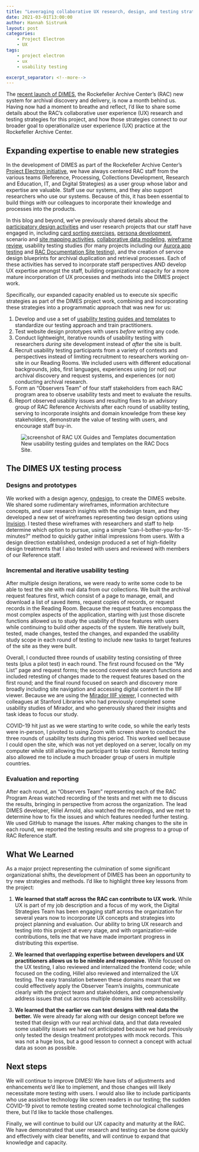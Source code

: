 ```yaml
---
title: "Leveraging collaborative UX research, design, and testing strategies to operationalize UX practice"
date: 2021-03-01T13:00:00
author: Hannah Sistrunk
layout: post
categories:
    - Project Electron
    - UX
tags:
    - project electron
    - ux
    - usability testing

excerpt_separator: <!--more-->
---
```


The [recent launch of DIMES](https://blog.rockarch.org/introducing-dimes-tng), the Rockefeller Archive Center’s (RAC) new system for archival discovery and delivery, is now a month behind us. Having now had a moment to breathe and reflect, I’d like to share some details about the RAC’s collaborative user experience (UX) research and testing strategies for this project, and how those strategies connect to our broader goal to operationalize user experience (UX) practice at the Rockefeller Archive Center.

<!--more-->

## Expanding expertise to enable new strategies

In the development of DIMES as part of the Rockefeller Archive Center’s [Project Electron initiative](https://projectelectron.rockarch.org/), we have always centered RAC staff from the various teams (Reference, Processing, Collections Development, Research and Education, IT, and Digital Strategies) as a user group whose labor and expertise are valuable. Staff use our systems, and they also support researchers who use our systems. Because of this, it has been essential to build things _with_ our colleagues to incorporate their knowledge and processes into the products.

In this blog and beyond, we’ve previously shared details about the [participatory design activities](https://blog.rockarch.org/developing-change-how-a-tech-project-enabled-organizational-transition) and user research projects that our staff have engaged in, including [card sorting exercises](https://blog.rockarch.org/project-electron-january-update), [persona development](https://blog.rockarch.org/project-electron-revisiting-personas-user-stories), scenario and [site mapping activities](https://blog.rockarch.org/ux-design-for-archival-discovery), [collaborative data modeling,](https://blog.rockarch.org/modeling-for-project-electron) [wireframe review](https://blog.rockarch.org/project-electron-october-update), usability testing studies (for many projects including our [Aurora app testing](https://blog.rockarch.org/project-electron-update-aurora-usability-testing) and [RAC Documentation Site testing](https://blog.rockarch.org/theyre-still-scrolling-and-im-anxious-documentation-site-usability-testing)), and the creation of service design blueprints for archival duplication and retrieval processes. Each of these activities has served to incorporate staff perspectives AND develop UX expertise amongst the staff, building organizational capacity for a more mature incorporation of UX processes and methods into the DIMES project work. 

Specifically, our expanded capacity enabled us to execute six specific strategies as part of the DIMES project work, combining and incorporating these strategies into a programmatic approach that was new for us:


1. Develop and use a set of [usability testing guides and templates](https://docs.rockarch.org/ux-templates/) to standardize our testing approach and train practitioners.
2. Test website design prototypes with users _before_ writing any code.
3. Conduct lightweight, iterative rounds of usability testing with researchers _during_ site development instead of _after_ the site is built.
4. Recruit usability testing participants from a variety of contexts and perspectives instead of limiting recruitment to researchers working on-site in our Reading Rooms. We included users with different educational backgrounds, jobs, first languages, experiences using (or not) our archival discovery and request systems, and experiences (or not) conducting archival research.
5. Form an “Observers Team” of four staff stakeholders from each RAC program area to observe usability tests and meet to evaluate the results.
6. Report observed usability issues and resulting fixes to an advisory group of RAC Reference Archivists after each round of usability testing, serving to incorporate insights and domain knowledge from these key stakeholders, demonstrate the value of testing with users, and encourage staff buy-in.

<figure>
  <img src="{{site.baseurl}}/assets/img/2021/03/ux-templates-screenshot.png" alt="screenshot of RAC UX Guides and Templates documentation"/>
  <figcaption>New usability testing guides and templates on the RAC Docs Site.</figcaption>
</figure>

## The DIMES UX testing process

### Designs and prototypes

We worked with a design agency, [ondesign](https://ond.com/), to create the DIMES website. We shared some rudimentary wireframes, information architecture concepts, and user research insights with the ondesign team, and they developed a new set of wireframes representing two design options using [Invision](https://www.invisionapp.com/). I tested these wireframes with researchers and staff to help determine which option to pursue, using a simple “can-I-bother-you-for-15-minutes?” method to quickly gather initial impressions from users. With a design direction established, ondesign produced a set of high-fidelity design treatments that I also tested with users and reviewed with members of our Reference staff. 


### Incremental and iterative usability testing

After multiple design iterations, we were ready to write some code to be able to test the site with real data from our collections. We built the archival request features first, which consist of a page to manage, email, and download a list of saved items, request copies of records, or request records in the Reading Room. Because the request features encompass the most complex aspects of the application, starting with just those discrete functions allowed us to study the usability of those features with users while continuing to build other aspects of the system. We iteratively built, tested, made changes, tested the changes, and expanded the usability study scope in each round of testing to include new tasks to target features of the site as they were built. 

Overall, I conducted three rounds of usability testing consisting of three tests (plus a pilot test) in each round. The first round focused on the “My List” page and request forms; the second covered site search functions and included retesting of changes made to the request features based on the first round; and the final round focused on search and discovery more broadly including site navigation and accessing digital content in the IIIF viewer. Because we are using the [Mirador IIIF viewer](https://projectmirador.org/), I connected with colleagues at Stanford Libraries who had previously completed some usability studies of Mirador, and who generously shared their insights and task ideas to focus our study.

COVID-19 hit just as we were starting to write code, so while the early tests were in-person, I pivoted to using Zoom with screen share to conduct the three rounds of usability tests during this period. This worked well because I could open the site, which was not yet deployed on a server, locally on my computer while still allowing the participant to take control. Remote testing also allowed me to include a much broader group of users in multiple countries.


### Evaluation and reporting

After each round, an “Observers Team” representing each of the RAC Program Areas watched recording of the tests and met with me to discuss the results, bringing in perspective from across the organization. The lead DIMES developer, Hillel Arnold, also watched the recordings, and we met to determine how to fix the issues and which features needed further testing. We used GitHub to manage the issues. After making changes to the site in each round, we reported the testing results and site progress to a group of RAC Reference staff.


## What We Learned

As a major project representing the culmination of some significant organizational shifts, the development of DIMES has been an opportunity to try new strategies and methods. I’d like to highlight three key lessons from the project:

1. **We learned that staff across the RAC can contribute to UX work.** While UX is part of my job description and a focus of my work, the Digital Strategies Team has been engaging staff across the organization for several years now to incorporate UX concepts and strategies into project planning and evaluation. Our ability to bring UX research and testing into this project at every stage, and with organization-wide contributions, tells me that we have made important progress in distributing this expertise.

2. **We learned that overlapping expertise between developers and UX practitioners allows us to be nimble and responsive.** While focused on the UX testing, I also reviewed and internalized the frontend code; while focused on the coding, Hillel also reviewed and internalized the UX testing. The easy translation between these domains meant that we could effectively apply the Observer Team’s insights, communicate clearly with the project team and stakeholders, and comprehensively address issues that cut across multiple domains like web accessibility.

3. **We learned that the earlier we can test designs with real data the better.** We were already far along with our design concept before we tested that design with our real archival data, and that data revealed some usability issues we had not anticipated because we had previously only tested the design treatment prototypes with mock records. This was not a huge loss, but a good lesson to connect a concept with actual data as soon as possible. 


## Next steps

We will continue to improve DIMES! We have lists of adjustments and enhancements we’d like to implement, and those changes will likely necessitate more testing with users. I would also like to include participants who use assistive technology like screen readers in our testing; the sudden COVID-19 pivot to remote testing created some technological challenges there, but I’d like to tackle those challenges.

Finally, we will continue to build our UX capacity and maturity at the RAC. We have demonstrated that user research and testing can be done quickly and effectively with clear benefits, and will continue to expand that knowledge and capacity.
